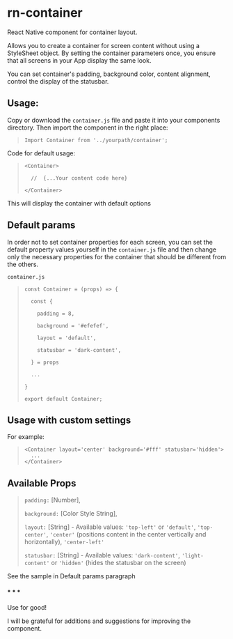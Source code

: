 # rn-container
React Native component for container layout.

Allows you to create a container for screen content without using a StyleSheet object. By setting the container parameters once, you ensure that all screens in your App display the same look.

You can set container's padding, background color, content alignment, control the display of the statusbar.

## Usage:

Copy or download the `container.js` file and paste it into your components directory. Then import the component in the right place:

> `Import Container from '../yourpath/container';`

Code for default usage:

>     <Container>
>
>       //  {...Your content code here}
>  
>     </Container>

This will display the container with default options

## Default params

In order not to set container properties for each screen, you can set the default property values yourself in the `container.js` file and then change only the necessary properties for the container that should be different from the others.

`container.js`

>     const Container = (props) => { 
>     
>       const {
>     
>         padding = 8,
>  
>         background = '#efefef',
>    
>         layout = 'default',
>    
>         statusbar = 'dark-content',
>    
>       } = props
>  
>       ...
>  
>     }
>
>     export default Container;

## Usage with custom settings

For example:

>     <Container layout='center' background='#fff' statusbar='hidden'>
>       ...  
>     </Container>

               
## Available Props

>`padding:` [Number],
>
>`background:` [Color Style String],
>
>`layout:` [String] - Available values: `'top-left'` or `'default'`, `'top-center'`, `'center'` (positions content in the center vertically and horizontally), `'center-left'`
>
>`statusbar:` [String] - Available values: `'dark-content'`, `'light-content'` or `'hidden'` (hides the statusbar on the screen) 

See the sample in Default params paragraph

#### * * *

Use for good!

I will be grateful for additions and suggestions for improving the component.
